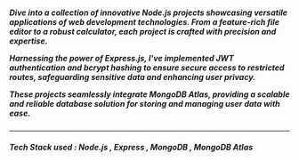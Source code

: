 <h5> Dive into a collection of innovative Node.js projects showcasing versatile applications of web development technologies. From a feature-rich file editor to a robust calculator, each project is crafted with precision and expertise.
 
Harnessing the power of Express.js, I've implemented JWT authentication and bcrypt hashing to ensure secure access to restricted routes, safeguarding sensitive data and enhancing user privacy.

 These projects seamlessly integrate MongoDB Atlas, providing a scalable and reliable database solution for storing and managing user data with ease.</h5>
 <hr>
 <h5>Tech Stack used : Node.js , Express , MongoDB , MongoDB Atlas </h5>
